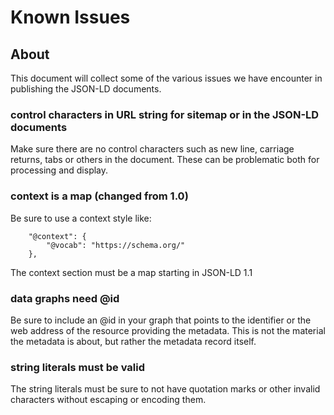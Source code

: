 # Known Issues

## About

This document will collect some of the various issues we have encounter in publishing
the JSON-LD documents.  

### control characters in URL string for sitemap or in the JSON-LD documents

Make sure there are no control characters such as new line, carriage returns, 
tabs or others in the document.  These can be problematic both for processing and
display.  

### context is a map (changed from 1.0)

Be sure to use a context style like:

```
    "@context": {
        "@vocab": "https://schema.org/"
    },
```

The context section must be a map starting in JSON-LD 1.1

### data graphs need @id

Be sure to include an @id in your graph that points to the identifier or the 
web address of the resource providing the metadata.  This is not the material the
metadata is about, but rather the metadata record itself.

### string literals must be valid

The string literals must be sure to not have quotation marks or other invalid
characters without escaping or encoding them.  
